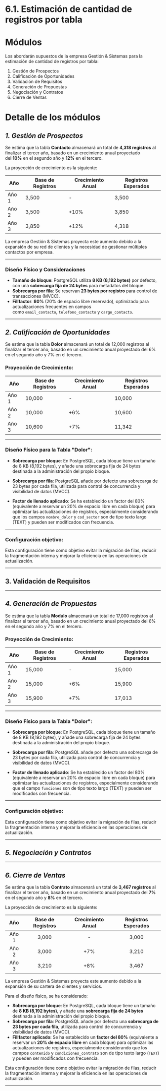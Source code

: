 # 6.1. Estimación de cantidad de registros por tabla

# Módulos
Los abordarán supuestos de la empresa Gestión & Sistemas para la estimación de cantidad de registros por tabla:

1. Gestión de Prospectos  
2. Calificación de Oportunidades  
3. Validación de Requisitos  
4. Generación de Propuestas  
5. Negociación y Contratos  
6. Cierre de Ventas

# Detalle de los módulos

## *1. Gestión de Prospectos*
Se estima que la tabla **Contacto** almacenará un total de **4,318 registros** al finalizar el tercer año, basado en un crecimiento anual proyectado del **10%** en el segundo año y **12%** en el tercero.

La proyección de crecimiento es la siguiente:

|**Año**|**Base de Registros**|**Crecimiento Anual**|**Registros Esperados**|
|---|---|---|---|
|Año 1|3,500|-|3,500|
|Año 2|3,500|+10%|3,850|
|Año 3|3,850|+12%|4,318|

La empresa Gestión & Sistemas proyecta este aumento debido a la expansión de su red de clientes y la necesidad de gestionar múltiples contactos por empresa.

---

### Diseño Físico y Consideraciones

- **Tamaño de bloque**: PostgreSQL utiliza **8 KB (8,192 bytes)** por defecto, con una **sobrecarga fija de 24 bytes** para metadatos del bloque.
- **Sobrecarga por fila**: Se reservan **23 bytes por registro** para control de transacciones (MVCC).
-  **Fillfactor**: **80%** (20% de espacio libre reservado), optimizado para actualizaciones frecuentes en campos como `email_contacto`, `telefono_contacto` y `cargo_contacto`.

---

## *2. Calificación de Oportunidades*

Se estima que la tabla **Dolor** almacenará un total de 12,000 registros al finalizar el tercer año, basado en un crecimiento anual proyectado del 6% en el segundo año y 7% en el tercero.

### Proyección de Crecimiento:

| **Año** | **Base de Registros** | **Crecimiento Anual** | **Registros Esperados** |
|---------|-----------------------|-----------------------|-------------------------|
| Año 1   | 10,000                | -                     | 10,000                  |
| Año 2   | 10,000                | +6%                   | 10,600                  |
| Año 3   | 10,600                | +7%                   | 11,342                  |

---

### Diseño Físico para la Tabla "Dolor":

- **Sobrecarga por bloque**: En PostgreSQL, cada bloque tiene un tamaño de 8 KB (8,192 bytes), y añade una sobrecarga fija de 24 bytes destinada a la administración del propio bloque.
  
- **Sobrecarga por fila**: PostgreSQL añade por defecto una sobrecarga de 23 bytes por cada fila, utilizada para control de concurrencia y visibilidad de datos (MVCC).

- **Factor de llenado aplicado**: Se ha establecido un factor del 80% (equivalente a reservar un 20% de espacio libre en cada bloque) para optimizar las actualizaciones de registros, especialmente considerando que los campos `nombre_dolor` y `cod_sector` son de tipo texto largo (TEXT) y pueden ser modificados con frecuencia.

---

### Configuración objetivo:

Esta configuración tiene como objetivo evitar la migración de filas, reducir la fragmentación interna y mejorar la eficiencia en las operaciones de actualización.


---

## 3. Validación de Requisitos


---

## *4. Generación de Propuestas*

Se estima que la tabla **Modulo** almacenará un total de 17,000 registros al finalizar el tercer año, basado en un crecimiento anual proyectado del 6% en el segundo año y 7% en el tercero.

### Proyección de Crecimiento:

| **Año** | **Base de Registros** | **Crecimiento Anual** | **Registros Esperados** |
|---------|-----------------------|-----------------------|-------------------------|
| Año 1   | 15,000                | -                     | 15,000                  |
| Año 2   | 15,000                | +6%                   | 15,900                  |
| Año 3   | 15,900                | +7%                   | 17,013                  |

---

### Diseño Físico para la Tabla "Dolor":

- **Sobrecarga por bloque**: En PostgreSQL, cada bloque tiene un tamaño de 8 KB (8,192 bytes), y añade una sobrecarga fija de 24 bytes destinada a la administración del propio bloque.
  
- **Sobrecarga por fila**: PostgreSQL añade por defecto una sobrecarga de 23 bytes por cada fila, utilizada para control de concurrencia y visibilidad de datos (MVCC).

- **Factor de llenado aplicado**: Se ha establecido un factor del 80% (equivalente a reservar un 20% de espacio libre en cada bloque) para optimizar las actualizaciones de registros, especialmente considerando que el campo `funciones` son de tipo texto largo (TEXT) y pueden ser modificados con frecuencia.

---

### Configuración objetivo:

Esta configuración tiene como objetivo evitar la migración de filas, reducir la fragmentación interna y mejorar la eficiencia en las operaciones de actualización.


---

## *5. Negociación y Contratos*


---

## *6. Cierre de Ventas*

Se estima que la tabla **Contrato** almacenará un total de **3,467 registros** al finalizar el tercer año, basado en un crecimiento anual proyectado del **7%** en el segundo año y **8%** en el tercero.

La proyección de crecimiento es la siguiente:

| **Año** | **Base de Registros** | **Crecimiento Anual** | **Registros Esperados** |
|:-------:|:---------------------:|:---------------------:|:-----------------------:|
| Año 1   | 3,000                  | -                     | 3,000                   |
| Año 2   | 3,000                  | +7%                   | 3,210                   |
| Año 3   | 3,210                  | +8%                   | 3,467                   |

La empresa Gestión & Sistemas proyecta este aumento debido a la expansión de su cartera de clientes y servicios.

Para el diseño físico, se ha considerado:

- **Sobrecarga por bloque**: En PostgreSQL, cada bloque tiene un tamaño de **8 KB (8,192 bytes)**, y añade una **sobrecarga fija de 24 bytes** destinada a la administración del propio bloque.
- **Sobrecarga por fila**: PostgreSQL añade por defecto una **sobrecarga de 23 bytes por cada fila**, utilizada para control de concurrencia y visibilidad de datos (MVCC).
- **Fillfactor aplicado**: Se ha establecido un **factor del 80%** (equivalente a reservar un **20% de espacio libre** en cada bloque) para optimizar las actualizaciones de registros, especialmente considerando que los campos `contenido` y `condiciones_contrato` son de tipo texto largo (`TEXT`) y pueden ser modificados con frecuencia.

Esta configuración tiene como objetivo evitar la migración de filas, reducir la fragmentación interna y mejorar la eficiencia en las operaciones de actualización.

---


